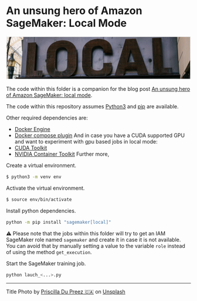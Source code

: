 # An unsung hero of Amazon SageMaker: Local Mode
![Image](img/sagemaker-local-cover.jpg)

The code within this folder is a companion for the blog post [An unsung hero of Amazon SageMaker: local mode](https://www.tecracer.com/blog/2024/06/an-unsung-hero-of-amazon-sagemaker-local-mode.html).

The code within this repository assumes [Python3](https://www.python.org/downloads/) and [pip](https://pip.pypa.io/en/stable/installation/) are available.


Other required dependencies are:
- [Docker Engine](https://docs.docker.com/engine/install/)
- [Docker compose plugin](https://docs.docker.com/compose/install/)
And in case you have a CUDA supported GPU and want to experiment with gpu based jobs in local mode:
-  [CUDA Toolkit](https://developer.nvidia.com/cuda-downloads)
- [NVIDIA Container Toolkit](https://docs.nvidia.com/datacenter/cloud-native/container-toolkit/latest/install-guide.html)
Further more, 

Create a virtual environment.
```bash
$ python3 -m venv env
```

Activate the virtual environment.
```bash
$ source env/bin/activate
```

Install python dependencies.
```bash
python -m pip install "sagemaker[local]"
```

⚠️ Please note that the jobs within this folder will try to get an IAM SageMaker role named `sagemaker` and create it in case it is not available. You can avoid that by manually setting a value to the variable `role` instead of using the method `get_execution`.

Start the SageMaker training job.
```bash
python lauch_<...>.py
```



---

Title Photo by [Priscilla Du Preez 🇨🇦](https://unsplash.com/@priscilladupreez) on [Unsplash](https://unsplash.com/photos/gray-and-brown-local-sign-acNPOikiDRw)
